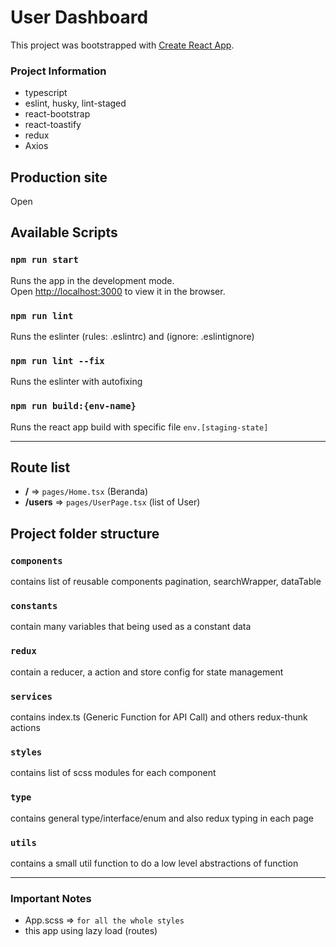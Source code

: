 # User Dashboard

This project was bootstrapped with [Create React App](https://github.com/facebook/create-react-app).
### Project Information
- typescript
- eslint, husky, lint-staged
- react-bootstrap
- react-toastify
- redux
- Axios

## Production site
Open 

## Available Scripts
### `npm run start`

Runs the app in the development mode.\
Open [http://localhost:3000](http://localhost:3000) to view it in the browser.

### `npm run lint`

Runs the eslinter (rules: .eslintrc) and (ignore: .eslintignore)

### `npm run lint --fix`

Runs the eslinter with autofixing

### `npm run build:{env-name}`

Runs the react app build with specific file `env.[staging-state]`

----------

## Route list
- **/** => `pages/Home.tsx` (Beranda)
- **/users** => `pages/UserPage.tsx` (list of User)

## Project folder structure
### `components`
contains list of reusable components pagination, searchWrapper, dataTable
### `constants`
contain many variables that being used as a constant data
### `redux`
contain a reducer, a action and store config for state management
### `services`
contains index.ts (Generic Function for API Call) and others redux-thunk actions
### `styles`
contains list of scss modules for each component
### `type`
contains general type/interface/enum and also redux typing in each page
### `utils`
contains a small util function to do a low level abstractions of function
______
### Important Notes
- App.scss => `for all the whole styles`
- this app using lazy load (routes)

